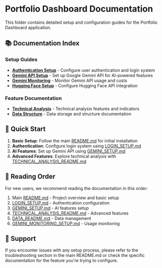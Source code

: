 # Portfolio Dashboard Documentation

This folder contains detailed setup and configuration guides for the Portfolio Dashboard application.

## 📚 Documentation Index

### Setup Guides
- **[Authentication Setup](LOGIN_SETUP.md)** - Configure user authentication and login system
- **[Gemini API Setup](GEMINI_SETUP.md)** - Set up Google Gemini API for AI-powered features
- **[Gemini Monitoring](GEMINI_MONITORING_SETUP.md)** - Monitor Gemini API usage and costs
- **[Hugging Face Setup](HUGGINGFACE_SETUP.md)** - Configure Hugging Face API integration

### Feature Documentation
- **[Technical Analysis](TECHNICAL_ANALYSIS_README.md)** - Technical analysis features and indicators
- **[Data Structure](DATA_README.md)** - Data storage and structure documentation

## 🚀 Quick Start

1. **Basic Setup**: Follow the main [README.md](../README.md) for initial installation
2. **Authentication**: Configure login system using [LOGIN_SETUP.md](LOGIN_SETUP.md)
3. **AI Features**: Set up Gemini API using [GEMINI_SETUP.md](GEMINI_SETUP.md)
4. **Advanced Features**: Explore technical analysis with [TECHNICAL_ANALYSIS_README.md](TECHNICAL_ANALYSIS_README.md)

## 📖 Reading Order

For new users, we recommend reading the documentation in this order:
1. Main [README.md](../README.md) - Project overview and basic setup
2. [LOGIN_SETUP.md](LOGIN_SETUP.md) - Authentication configuration
3. [GEMINI_SETUP.md](GEMINI_SETUP.md) - AI features setup
4. [TECHNICAL_ANALYSIS_README.md](TECHNICAL_ANALYSIS_README.md) - Advanced features
5. [DATA_README.md](DATA_README.md) - Data management
6. [GEMINI_MONITORING_SETUP.md](GEMINI_MONITORING_SETUP.md) - Usage monitoring

## 🔧 Support

If you encounter issues with any setup process, please refer to the troubleshooting section in the main README.md or check the specific documentation for the feature you're trying to configure.
